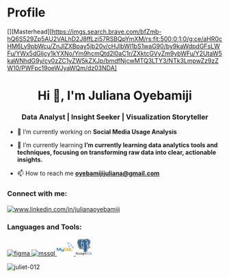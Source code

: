 # Profile
[][Masterhead][https://imgs.search.brave.com/bfZmb-hQ6S529Zp5AU2VALhD2J8ffLzi57RSBQpYmXM/rs:fit:500:0:1:0/g:ce/aHR0cHM6Ly9pbWcu/ZnJlZXBpay5jb20v/cHJlbWl1bS1waG90/by9kaWdpdGFsLWFu/YWx5dGljcy1kYXNo/Ym9hcmQtd2l0aC1r/ZXktcGVyZm9ybWFu/Y2UtaW5kaWNhdG9y/cy0zZC1yZW5kZXJp/bmdfNjcwMTQ3LTY3/NTk3LmpwZz9zZW10/PWFpc19oeWJyaWQm/dz03NDA]
<h1 align="center">Hi 👋, I'm Juliana Oyebamiji</h1>
<h3 align="center">Data Analyst | Insight Seeker | Visualization Storyteller</h3>

- 🔭 I’m currently working on **Social Media Usage Analysis**

- 🌱 I’m currently learning **I’m currently learning data analytics tools and techniques, focusing on transforming raw data into clear, actionable insights.**

- 📫 How to reach me **oyebamijijuliana@gmail.com**

<h3 align="left">Connect with me:</h3>
<p align="left">
<a href="https://linkedin.com/in/www.linkedin.com/in/julianaoyebamiji" target="blank"><img align="center" src="https://raw.githubusercontent.com/rahuldkjain/github-profile-readme-generator/master/src/images/icons/Social/linked-in-alt.svg" alt="www.linkedin.com/in/julianaoyebamiji" height="30" width="40" /></a>
</p>

<h3 align="left">Languages and Tools:</h3>
<p align="left"> <a href="https://www.figma.com/" target="_blank" rel="noreferrer"> <img src="https://www.vectorlogo.zone/logos/figma/figma-icon.svg" alt="figma" width="40" height="40"/> </a> <a href="https://www.microsoft.com/en-us/sql-server" target="_blank" rel="noreferrer"> <img src="https://www.svgrepo.com/show/303229/microsoft-sql-server-logo.svg" alt="mssql" width="40" height="40"/> </a> <a href="https://www.mysql.com/" target="_blank" rel="noreferrer"> <img src="https://raw.githubusercontent.com/devicons/devicon/master/icons/mysql/mysql-original-wordmark.svg" alt="mysql" width="40" height="40"/> </a> <a href="https://www.postgresql.org" target="_blank" rel="noreferrer"> <img src="https://raw.githubusercontent.com/devicons/devicon/master/icons/postgresql/postgresql-original-wordmark.svg" alt="postgresql" width="40" height="40"/> </a> </p>

<p><img align="center" src="https://github-readme-stats.vercel.app/api/top-langs?username=juliet-012&show_icons=true&locale=en&layout=compact" alt="juliet-012" /></p>
